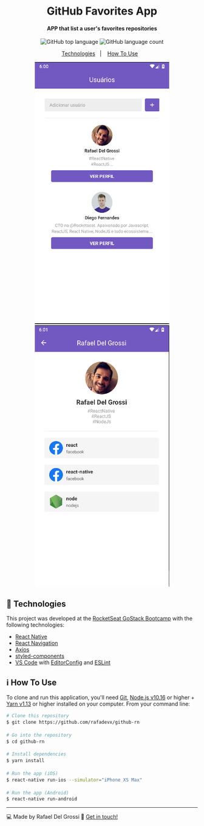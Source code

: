 <h1 align="center">
    GitHub Favorites App
</h1>

<h4 align="center">
  APP that list a user's favorites repositories
</h4>
<p align="center">
  <img alt="GitHub top language" src="https://img.shields.io/github/languages/top/rafadevx/github-rn">

  <img alt="GitHub language count" src="https://img.shields.io/github/languages/count/rafadevx/github-rn">
</p>

<p align="center">
  <a href="#rocket-technologies">Technologies</a>&nbsp;&nbsp;&nbsp;|&nbsp;&nbsp;&nbsp;
  <a href="#information_source-how-to-use">How To Use</a>&nbsp;&nbsp;&nbsp;
</p>


<p align="center">
  <img alt="tela 1" src="./screens/screen1.png">
  <img alt="tela 2" src="./screens/screen2.png">
</p>

## :rocket: Technologies

This project was developed at the [RocketSeat GoStack Bootcamp](https://rocketseat.com.br/bootcamp) with the following technologies:

-  [React Native](https://reactnative.dev/)
-  [React Navigation](https://reactnavigation.org/)
-  [Axios](https://github.com/axios/axios)
-  [styled-components](https://www.styled-components.com/)
-  [VS Code][vc] with [EditorConfig][vceditconfig] and [ESLint][vceslint]

## :information_source: How To Use

To clone and run this application, you'll need [Git](https://git-scm.com), [Node.js v10.16][nodejs] or higher + [Yarn v1.13][yarn] or higher installed on your computer. From your command line:

```bash
# Clone this repository
$ git clone https://github.com/rafadevx/github-rn

# Go into the repository
$ cd github-rn

# Install dependencies
$ yarn install

# Run the app (iOS)
$ react-native run-ios --simulator="iPhone XS Max"

# Run the app (Android)
$ react-native run-android
```


---

💻 Made by Rafael Del Grossi 💬 [Get in touch!](www.linkedin.com/in/rafael-del-grossi-b9063831)

[nodejs]: https://nodejs.org/
[yarn]: https://yarnpkg.com/
[vc]: https://code.visualstudio.com/
[vceditconfig]: https://marketplace.visualstudio.com/items?itemName=EditorConfig.EditorConfig
[vceslint]: https://marketplace.visualstudio.com/items?itemName=dbaeumer.vscode-eslint
